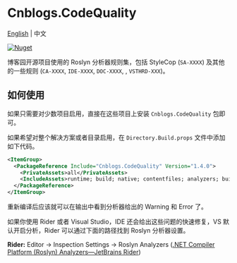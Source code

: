 # Cnblogs.CodeQuality

[English](https://github.com/cnblogs/code-quality/blob/main/README.md) | 中文

[![Nuget](https://img.shields.io/nuget/v/Cnblogs.CodeQuality)](https://www.nuget.org/packages/Cnblogs.CodeQuality/)

博客园开源项目使用的 Roslyn 分析器规则集，包括 StyleCop (`SA-XXXX`) 及其他的一些规则 (`CA-XXXX`, `IDE-XXXX`, `DOC-XXXX`, , `VSTHRD-XXX`)。

## 如何使用

如果只需要对少数项目启用，直接在这些项目上安装 `Cnblogs.CodeQuality` 包即可。

如果希望对整个解决方案或者目录启用，在 `Directory.Build.props` 文件中添加如下代码。

```xml
<ItemGroup>
  <PackageReference Include="Cnblogs.CodeQuality" Version="1.4.0">
    <PrivateAssets>all</PrivateAssets>
    <IncludeAssets>runtime; build; native; contentfiles; analyzers; buildtransitive</IncludeAssets>
  </PackageReference>
</ItemGroup>
```

重新编译后应该就可以在输出中看到分析器给出的 Warning 和 Error 了。

如果你使用 Rider 或者 Visual Studio，IDE 还会给出这些问题的快速修复，VS 默认开启分析，Rider 可以通过下面的路径找到 Roslyn 分析器设置。

**Rider:** Editor -> Inspection Settings -> Roslyn Analyzers ([.NET Compiler Platform (Roslyn) Analyzers—JetBrains Rider](https://www.jetbrains.com/help/rider/Using_NET_Compiler_Analyzers.html))
